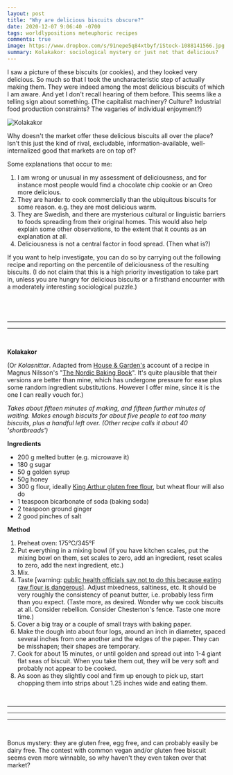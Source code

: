 ```yaml
---
layout: post
title: "Why are delicious biscuits obscure?"
date: 2020-12-07 9:06:40 -0700
tags: worldlypositions meteuphoric recipes
comments: true
image: https://www.dropbox.com/s/91nepe5q84xtbyf/iStock-1088141566.jpg
summary: Kolakakor: sociological mystery or just not that delicious?
---
```

I saw a picture of these biscuits (or cookies), and they looked very delicious. So much so that I took the uncharacteristic step of actually making them. They were indeed among the most delicious biscuits of which I am aware. And yet I don't recall hearing of them before. This seems like a telling sign about something. (The capitalist machinery? Culture? Industrial food production constraints? The vagaries of individual enjoyment?)

![Kolakakor](https://www.dropbox.com/s/91nepe5q84xtbyf/iStock-1088141566.jpg?raw=1)

Why doesn't the market offer these delicious biscuits all over the place? Isn't this just the kind of rival, excludable, information-available, well-internalized good that markets are on top of?

Some explanations that occur to me:
1. I am wrong or unusual in my assessment of deliciousness, and for instance most people would find a chocolate chip cookie or an Oreo more delicious.
2. They are harder to cook commercially than the ubiquitous biscuits for some reason. e.g. they are most delicious warm.
3. They are Swedish, and there are mysterious cultural or linguistic barriers to foods spreading from their original homes. This would also help explain some other observations, to the extent that it counts as an explanation at all.
4. Deliciousness is not a central factor in food spread. (Then what is?)

If you want to help investigate, you can do so by carrying out the following recipe and reporting on the percentile of deliciousness of the resulting biscuits. (I do not claim that this is a high priority investigation to take part in, unless you are hungry for delicious biscuits or a firsthand encounter with a moderately interesting sociological puzzle.)

&nbsp;
---
---
---
&nbsp;

**Kolakakor**

(Or *Kolasnittar*. Adapted from [House & Garden's](https://www.houseandgarden.co.uk/recipe/caramel-shortbread) account of a recipe in Magnus Nilsson's "[The Nordic Baking Book](https://www.amazon.com/Nordic-Baking-Book-Magnus-Nilsson/dp/0714876844)". It's quite plausible that their versions are better than mine, which has undergone pressure for ease plus some random ingredient substitutions. However I offer mine, since it is the one I can really vouch for.)

*Takes about fifteen minutes of making, and fifteen further minutes of waiting. Makes enough biscuits for about five people to eat too many biscuits, plus a handful left over. (Other recipe calls it about 40 'shortbreads')*

**Ingredients**

- 200 g melted butter (e.g. microwave it)
- 180 g sugar
- 50 g golden syrup
- 50g honey
- 300 g flour, ideally [King Arthur gluten free flour](https://shop.kingarthurbaking.com/items/gluten-free-all-purpose-flour), but wheat flour will also do
- 1 teaspoon bicarbonate of soda (baking soda)
- 2 teaspoon ground ginger
- 2 good pinches of salt

**Method**

1. Preheat oven: 175°C/345°F
2. Put everything in a mixing bowl (if you have kitchen scales, put the mixing bowl on them, set scales to zero, add an ingredient, reset scales to zero, add the next ingredient, etc.)
3. Mix.
4. Taste \[warning: [public health officials say not to do this because eating raw flour is dangerous](https://www.cdc.gov/foodsafety/communication/no-raw-dough.html)\]. Adjust mixedness, saltiness, etc. It should be very roughly the consistency of peanut butter, i.e. probably less firm than you expect. (Taste more, as desired. Wonder why we cook biscuits at all. Consider rebellion. Consider Chesterton's fence. Taste one more time.)
6. Cover a big tray or a couple of small trays with baking paper.
7. Make the dough into about four logs, around an inch in diameter, spaced several inches from one another and the edges of the paper. They can be misshapen; their shapes are temporary.
8. Cook for about 15 minutes, or until golden and spread out into 1-4 giant flat seas of biscuit. When you take them out, they will be very soft and probably not appear to be cooked.
9. As soon as they slightly cool and firm up enough to pick up, start chopping them into strips about 1.25 inches wide and eating them.

&nbsp;

---
---
---
&nbsp;

Bonus mystery: they are gluten free, egg free, and can probably easily be dairy free. The contest with common vegan and/or gluten free biscuit seems even more winnable, so why haven't they even taken over that market?
